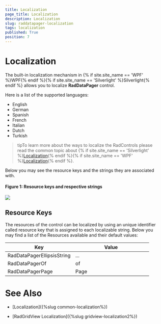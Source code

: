 ```yaml
---
title: Localization
page_title: Localization
description: Localization
slug: raddatapager-localization
tags: localization
published: True
position: 7
---
```


# Localization


The built-in localization mechanism in {% if site.site_name == 'WPF' %}WPF{% endif %}{% if site.site_name == 'Silverlight' %}Silverlight{% endif %} allows you to localize __RadDataPager__ control.      

Here is a list of the supported languages:
      
* English            
* German          
* Spanish           
* French
* Italian              
* Dutch             
* Turkish   

>tipTo learn more about the ways to localize the RadControls please read the common topic about   {% if site.site_name == 'Silverlight' %}[Localization](http://www.telerik.com/help/silverlight/common-localization.html){% endif %}{% if site.site_name == 'WPF' %}[Localization](http://www.telerik.com/help/wpf/common-localization.html){% endif %}.

Below you may see the resource keys and the strings they are associated with.

#### __Figure 1: Resource keys and respective strings__

![](images/RadDataPager_Localization.png)

## Resource Keys

The resources of the control can be localized by using an unique identifier called resource key that is assigned to each localizable string. Below you may find a list of the Resources available and their default values:

Key | Value
--- | ---
RadDataPagerEllipsisString | ... &nbsp;&nbsp;&nbsp;&nbsp;&nbsp;&nbsp;&nbsp;&nbsp;&nbsp;&nbsp;&nbsp;&nbsp;&nbsp;&nbsp;&nbsp;&nbsp;&nbsp;&nbsp;&nbsp;&nbsp;&nbsp;&nbsp;&nbsp;&nbsp;&nbsp;&nbsp;&nbsp;&nbsp;&nbsp;&nbsp;&nbsp;&nbsp;&nbsp;&nbsp;&nbsp;&nbsp;&nbsp;&nbsp;&nbsp;&nbsp;&nbsp;&nbsp;&nbsp;&nbsp;&nbsp;&nbsp;&nbsp;&nbsp;&nbsp;&nbsp;
RadDataPagerOf  |  of
RadDataPagerPage | Page

# See Also

* [Localization]({%slug common-localization%})

* [RadGridView Localization]({%slug gridview-localization2%})